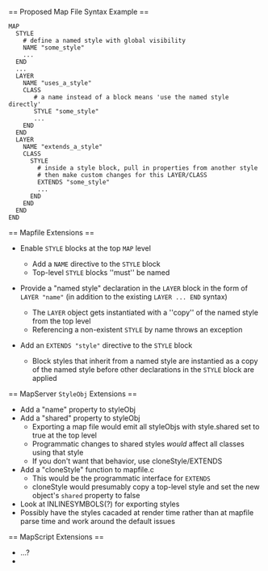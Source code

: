 == Proposed Map File Syntax Example ==                                                                                                                  
                                                                                                                                                        

```                                                                                                                                                     
MAP                                                                                                                                                     
  STYLE                                                                                                                                                 
    # define a named style with global visibility                                                                                                       
    NAME "some_style"                                                                                                                                   
    ...                                                                                                                                                 
  END                                                                                                                                                   
  ...                                                                                                                                                   
  LAYER                                                                                                                                                 
    NAME "uses_a_style"                                                                                                                                 
    CLASS                                                                                                                                               
       # a name instead of a block means 'use the named style directly'                                                                                 
       STYLE "some_style"                                                                                                                               
       ...                                                                                                                                              
    END                                                                                                                                                 
  END                                                                                                                                                   
  LAYER                                                                                                                                                 
    NAME "extends_a_style"                                                                                                                              
    CLASS                                                                                                                                               
      STYLE                                                                                                                                             
        # inside a style block, pull in properties from another style                                                                                   
        # then make custom changes for this LAYER/CLASS                                                                                                 
        EXTENDS "some_style"                                                                                                                            
        ...                                                                                                                                             
      END                                                                                                                                               
    END                                                                                                                                                 
  END                                                                                                                                                   
END                                                                                                                                                     
```                                                                                                                                                     
                                                                                                                                                        
== Mapfile Extensions ==                                                                                                                                
                                                                                                                                                        
 * Enable `STYLE` blocks at the top `MAP` level                                                                                                         
   * Add a `NAME` directive to the `STYLE` block                                                                                                        
   * Top-level `STYLE` blocks ''must'' be named                                                                                                         
                                                                                                                                                        
 * Provide a "named style" declaration in the `LAYER` block in the form of `LAYER "name"` (in addition to the existing `LAYER ... END` syntax)          
   * The `LAYER` object gets instantiated with a ''copy'' of the named style from the top level                                                         
   * Referencing a non-existent `STYLE` by name throws an exception                                                                                     
                                                                                                                                                        
 * Add an `EXTENDS "style"` directive to the `STYLE` block                                                                                              
   * Block styles that inherit from a named style are instantied as a copy of the named style before other declarations in the `STYLE` block are applied
                                                                                                                                                        
== MapServer `StyleObj` Extensions ==                                                                                                                   
                                                                                                                                                        
 * Add a "name" property to styleObj                                                                                                                    
 * Add a "shared" property to styleObj                                                                                                                  
   * Exporting a map file would emit all styleObjs with style.shared set to true at the top level                                                       
   * Programmatic changes to shared styles *would* affect all classes using that style                                                                  
   * If you don't want that behavior, use cloneStyle/EXTENDS                                                                                            
 * Add a "cloneStyle" function to mapfile.c                                                                                                             
   * This would be the programmatic interface for `EXTENDS`                                                                                             
   * cloneStyle would presumably copy a top-level style and set the new object's `shared` property to false                                             
 * Look at INLINESYMBOLS(?) for exporting styles                                                                                                        
 * Possibly have the styles cacaded at render time rather than at mapfile parse time and work around the default issues                                 
                                                                                                                                                        
== MapScript Extensions ==                                                                                                                              
                                                                                                                                                        
 * ...?                                                                                                                                                 
 *

